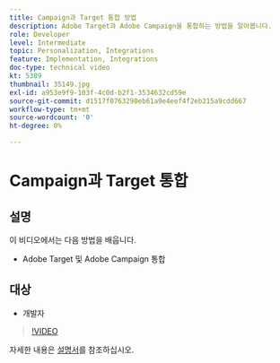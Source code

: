 ```yaml
---
title: Campaign과 Target 통합 방법
description: Adobe Target과 Adobe Campaign을 통합하는 방법을 알아봅니다.
role: Developer
level: Intermediate
topic: Personalization, Integrations
feature: Implementation, Integrations
doc-type: technical video
kt: 5389
thumbnail: 35149.jpg
exl-id: a953e9f9-103f-4c0d-b2f1-3534632cd59e
source-git-commit: d1517f0763290eb61a9e4eef4f2eb215a9cdd667
workflow-type: tm+mt
source-wordcount: '0'
ht-degree: 0%

---
```


#  Campaign과 Target 통합

## 설명

이 비디오에서는 다음 방법을 배웁니다.

* Adobe Target 및 Adobe Campaign 통합

## 대상

* 개발자

>[!VIDEO](https://video.tv.adobe.com/v/35149/?quality=12)

자세한 내용은 [설명서](https://experienceleague.adobe.com/docs/target/using/integrate/campaign-and-target.html?lang=en)를 참조하십시오.
